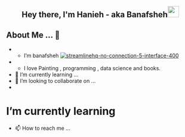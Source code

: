 
<h2 align="center">Hey there, I'm Hanieh - aka Banafsheh<img src="https://media.giphy.com/media/hvRJCLFzcasrR4ia7z/giphy.gif" width="30"> </h2>

## About Me ... 🦖

 
- * I’m banafsheh   <a href="#">![streamlinehq-no-connection-5-interface-400](https://user-images.githubusercontent.com/105555666/195209989-b42b71d9-a766-479c-a83e-7b8e7e121304.PNG) </a>
 -  *  I love Painting , programming , data science and books. 
- 🌱 I’m currently learning ...
- 💞️ I’m looking to collaborate on ...
-

 # I’m currently learning 
 
 
 
 
- 📫 How to reach me ...









<!---
banfshesadeghi/banfshesadeghi is a ✨ special ✨ repository because its `README.md` (this file) appears on your GitHub profile.
You can click the Preview link to take a look at your changes.
--->
